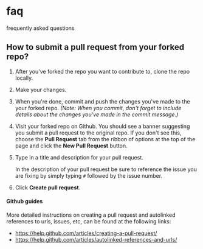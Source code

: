 # faq
frequently asked questions

## How to submit a pull request from your forked repo?

1. After you've forked the repo you want to contribute to, clone the repo locally.


2. Make your changes.


3. When you're done, commit and push the changes you've made to the your forked repo.
_(Note: When you commit, don't forget to include details about the changes you've made in the commit message.)_


4. Visit your forked repo on Github. You should see a banner suggesting you submit a pull request to the original repo. 
If you don't see this, choose the **Pull Request** tab from the ribbon of options at the top of the page and click the 
**New Pull Request** button.
    
    
5. Type in a title and description for your pull request.

   In the description of your pull request be sure to reference the issue you are fixing by simply typing
   `#` followed by the issue number.


6. Click **Create pull request**.

#### Github guides
More detailed instructions on creating a pull request and autolinked references to urls, issues, etc, can be 
found at the following links:

+ https://help.github.com/articles/creating-a-pull-request/ 
+ https://help.github.com/articles/autolinked-references-and-urls/
